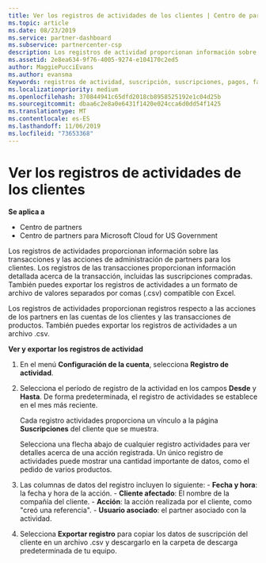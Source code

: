 ```yaml
---
title: Ver los registros de actividades de los clientes | Centro de partners
ms.topic: article
ms.date: 08/23/2019
ms.service: partner-dashboard
ms.subservice: partnercenter-csp
description: Los registros de actividad proporcionan información sobre las transacciones y las acciones de administración de partners para los clientes.
ms.assetid: 2e8ea634-9f76-4005-9274-e104170c2ed5
author: MaggiePucciEvans
ms.author: evansma
Keywords: registros de actividad, suscripción, suscripciones, pagos, facturación, transacciones
ms.localizationpriority: medium
ms.openlocfilehash: 370844941c65dfd2018cb8958525192e1c04d25b
ms.sourcegitcommit: dbaa6c2e8a0e6431f1420e024cca6d0dd54f1425
ms.translationtype: MT
ms.contentlocale: es-ES
ms.lasthandoff: 11/06/2019
ms.locfileid: "73653368"
---
```

# <a name="view-customer-activity-logs"></a>Ver los registros de actividades de los clientes

**Se aplica a**

-  Centro de partners
-  Centro de partners para Microsoft Cloud for US Government


Los registros de actividades proporcionan información sobre las transacciones y las acciones de administración de partners para los clientes. Los registros de las transacciones proporcionan información detallada acerca de la transacción, incluidas las suscripciones compradas. También puedes exportar los registros de actividades a un formato de archivo de valores separados por comas (.csv) compatible con Excel.

Los registros de actividades proporcionan registros respecto a las acciones de los partners en las cuentas de los clientes y las transacciones de productos. También puedes exportar los registros de actividades a un archivo .csv.

**Ver y exportar los registros de actividad**

1.  En el menú **Configuración de la cuenta**, selecciona **Registro de actividad**.
2.  Selecciona el período de registro de la actividad en los campos **Desde** y **Hasta**. De forma predeterminada, el registro de actividades se establece en el mes más reciente.

    Cada registro actividades proporciona un vínculo a la página **Suscripciones** del cliente que se muestra.

    Selecciona una flecha abajo de cualquier registro actividades para ver detalles acerca de una acción registrada. Un único registro de actividades puede mostrar una cantidad importante de datos, como el pedido de varios productos.

3.   Las columnas de datos del registro incluyen lo siguiente:
    -   **Fecha y hora**: la fecha y hora de la acción.
    -   **Cliente afectado**: El nombre de la compañía del cliente.
    -   **Acción**: la acción realizada por el cliente, como "creó una referencia".
    -   **Usuario asociado**: el partner asociado con la actividad.

4.  Selecciona **Exportar registro** para copiar los datos de suscripción del cliente en un archivo .csv y descargarlo en la carpeta de descarga predeterminada de tu equipo.
    
 

 



